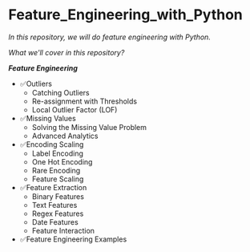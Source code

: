 # Feature_Engineering_with_Python
 _In this repository, we will do feature engineering with Python._

*What we'll cover in this repository?*

***Feature Engineering*** <br>
- ✅Outliers 
	- Catching Outliers
	- Re-assignment with Thresholds
	- Local Outlier Factor (LOF)
- ✅Missing Values 
	- Solving the Missing Value Problem
	- Advanced Analytics
- ✅Encoding Scaling 
	- Label Encoding 
	- One Hot Encoding 
	- Rare Encoding
	- Feature Scaling 
- ✅Feature Extraction 
	- Binary Features 
	- Text Features 
	- Regex Features 
	- Date Features 
	- Feature Interaction 
- ✅Feature Engineering Examples

